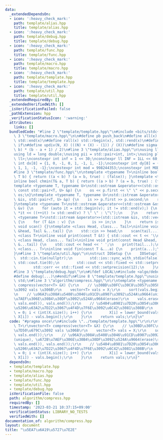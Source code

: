 ```yaml
---
data:
  _extendedDependsOn:
  - icon: ':heavy_check_mark:'
    path: template/alias.hpp
    title: template/alias.hpp
  - icon: ':heavy_check_mark:'
    path: template/debug.hpp
    title: template/debug.hpp
  - icon: ':heavy_check_mark:'
    path: template/func.hpp
    title: template/func.hpp
  - icon: ':heavy_check_mark:'
    path: template/macro.hpp
    title: template/macro.hpp
  - icon: ':heavy_check_mark:'
    path: template/template.hpp
    title: template/template.hpp
  - icon: ':heavy_check_mark:'
    path: template/util.hpp
    title: template/util.hpp
  _extendedRequiredBy: []
  _extendedVerifiedWith: []
  _isVerificationFailed: false
  _pathExtension: hpp
  _verificationStatusIcon: ':warning:'
  attributes:
    links: []
  bundledCode: "#line 2 \"template/template.hpp\"\n#include <bits/stdc++.h>\n#line\
    \ 3 \"template/macro.hpp\"\n\n#define pb push_back\n#define all(x) std::begin(x),\
    \ std::end(x)\n#define rall(x) std::rbegin(x), std::rend(x)\n#define elif else\
    \ if\n#define updiv(N, X) (((N) + (X) - (1)) / (X))\n#define sigma(a, b) ((a +\
    \ b) * (b - a + 1) / 2)\n#line 3 \"template/alias.hpp\"\n\nusing ll = long long;\n\
    using ld = long double;\nusing pii = std::pair<int, int>;\nusing pll = std::pair<ll,\
    \ ll>;\nconstexpr int inf = 1 << 30;\nconstexpr ll INF = 1LL << 60;\nconstexpr\
    \ int dx[8] = {1, 0, -1, 0, 1, -1, 1, -1};\nconstexpr int dy[8] = {0, 1, 0, -1,\
    \ 1, 1, -1, -1};\nconstexpr int mod = 998244353;\nconstexpr int MOD = 1e9 + 7;\n\
    #line 3 \"template/func.hpp\"\n\ntemplate <typename T>\ninline bool chmax(T& a,\
    \ T b) { return ((a < b) ? (a = b, true) : (false)); }\ntemplate <typename T>\n\
    inline bool chmin(T& a, T b) { return ((a > b) ? (a = b, true) : (false)); }\n\
    template <typename T, typename U>\nstd::ostream &operator<<(std::ostream &os,\
    \ const std::pair<T, U> &p) {\n    os << p.first << \" \" << p.second;\n    return\
    \ os;\n}\ntemplate <typename T, typename U>\nstd::istream &operator>>(std::istream\
    \ &is, std::pair<T, U> &p) {\n    is >> p.first >> p.second;\n    return is;\n\
    }\ntemplate <typename T>\nstd::ostream &operator<<(std::ostream &os, const std::vector<T>\
    \ &v) {\n    for (auto it = std::begin(v); it != std::end(v);) {\n        os <<\
    \ *it << ((++it) != std::end(v) ? \" \" : \"\");\n    }\n    return os;\n}\ntemplate\
    \ <typename T>\nstd::istream &operator>>(std::istream &is, std::vector<T> &v)\
    \ {\n    for (T &in : v) {\n        is >> in;\n    }\n    return is;\n}\ninline\
    \ void scan() {}\ntemplate <class Head, class... Tail>\ninline void scan(Head\
    \ &head, Tail &...tail) {\n    std::cin >> head;\n    scan(tail...);\n}\ntemplate\
    \ <class T>\ninline void print(const T &t) { std::cout << t << '\\n'; }\ntemplate\
    \ <class Head, class... Tail>\ninline void print(const Head &head, const Tail\
    \ &...tail) {\n    std::cout << head << ' ';\n    print(tail...);\n}\ntemplate\
    \ <class... T>\ninline void fin(const T &...a) {\n    print(a...);\n    exit(0);\n\
    }\n#line 3 \"template/util.hpp\"\n\nstruct IOSetup {\n    IOSetup() {\n      \
    \  std::cin.tie(nullptr);\n        std::ios::sync_with_stdio(false);\n       \
    \ std::cout.tie(0);\n        std::cout << std::fixed << std::setprecision(12);\n\
    \        std::cerr << std::fixed << std::setprecision(12);\n    }\n} IOSetup;\n\
    #line 3 \"template/debug.hpp\"\n\n#ifdef LOCAL\n#include <algo/debug.hpp>\n#else\n\
    #define debug(...)\n#endif\n#line 8 \"template/template.hpp\"\nusing namespace\
    \ std;\n#line 3 \"algorithm/compress.hpp\"\n\r\ntemplate <typename T>\r\nvector<T>\
    \ compress(vector<T> &X) {\r\n    // \u30BD\u30FC\u30C8\u3057\u305F\u7D50\u679C\
    \u3092 vals \u306B\r\n    vector<T> vals = X;\r\n    sort(vals.begin(), vals.end());\r\
    \n    // \u96A3\u308A\u5408\u3046\u91CD\u8907\u3092\u524A\u9664(unique), \u672B\
    \u7AEF\u306E\u30B4\u30DF\u3092\u524A\u9664(erase)\r\n    vals.erase(unique(vals.begin(),\
    \ vals.end()), vals.end());\r\n    // \u5404\u8981\u7D20\u3054\u3068\u306B\u4E8C\
    \u5206\u63A2\u7D22\u3067\u4F4D\u7F6E\u3092\u6C42\u3081\u308B\r\n    for (int i\
    \ = 0; i < (int)X.size(); i++) {\r\n        X[i] = lower_bound(vals.begin(), vals.end(),\
    \ X[i]) - vals.begin();\r\n    }\r\n    return vals;\r\n}\n"
  code: "#pragma once\r\n#include \"../template/template.hpp\"\r\n\r\ntemplate <typename\
    \ T>\r\nvector<T> compress(vector<T> &X) {\r\n    // \u30BD\u30FC\u30C8\u3057\u305F\
    \u7D50\u679C\u3092 vals \u306B\r\n    vector<T> vals = X;\r\n    sort(vals.begin(),\
    \ vals.end());\r\n    // \u96A3\u308A\u5408\u3046\u91CD\u8907\u3092\u524A\u9664\
    (unique), \u672B\u7AEF\u306E\u30B4\u30DF\u3092\u524A\u9664(erase)\r\n    vals.erase(unique(vals.begin(),\
    \ vals.end()), vals.end());\r\n    // \u5404\u8981\u7D20\u3054\u3068\u306B\u4E8C\
    \u5206\u63A2\u7D22\u3067\u4F4D\u7F6E\u3092\u6C42\u3081\u308B\r\n    for (int i\
    \ = 0; i < (int)X.size(); i++) {\r\n        X[i] = lower_bound(vals.begin(), vals.end(),\
    \ X[i]) - vals.begin();\r\n    }\r\n    return vals;\r\n}"
  dependsOn:
  - template/template.hpp
  - template/macro.hpp
  - template/alias.hpp
  - template/func.hpp
  - template/util.hpp
  - template/debug.hpp
  isVerificationFile: false
  path: algorithm/compress.hpp
  requiredBy: []
  timestamp: '2023-03-21 10:37:15+09:00'
  verificationStatus: LIBRARY_NO_TESTS
  verifiedWith: []
documentation_of: algorithm/compress.hpp
layout: document
title: "\u5EA7\u6A19\u5727\u7E2E"
---
```


